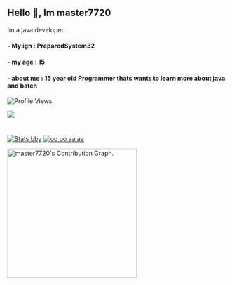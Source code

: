 ## Hello 👋, Im master7720

Im a java developer

#### - My ign : PreparedSystem32
#### - my age : 15
#### - about me : 15 year old Programmer thats wants to learn more about java and batch
![Profile Views](https://komarev.com/ghpvc/?username=master7720)



<img src="https://discord.c99.nl/widget/theme-3/925299365906632754.png"></img>

#



[![Stats bby](https://github-readme-stats.vercel.app/api?username=master7720&theme=dark)](https://github.com/anuraghazra/github-readme-stats)             [![oo oo aa aa](https://github-readme-stats.vercel.app/api/top-langs/?username=master7720&theme=dark)](https://github.com/anuraghazra/github-readme-stats)

<img height="295em" src="https://activity-graph.herokuapp.com/graph?username=master7720&theme=gruvbox" alt="master7720's Contribution Graph.">
</a></div>
